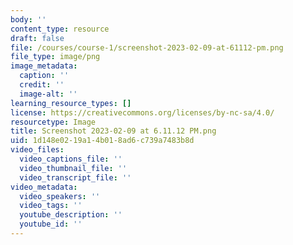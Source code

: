 ```yaml
---
body: ''
content_type: resource
draft: false
file: /courses/course-1/screenshot-2023-02-09-at-61112-pm.png
file_type: image/png
image_metadata:
  caption: ''
  credit: ''
  image-alt: ''
learning_resource_types: []
license: https://creativecommons.org/licenses/by-nc-sa/4.0/
resourcetype: Image
title: Screenshot 2023-02-09 at 6.11.12 PM.png
uid: 1d148e02-19a1-4b01-8ad6-c739a7483b8d
video_files:
  video_captions_file: ''
  video_thumbnail_file: ''
  video_transcript_file: ''
video_metadata:
  video_speakers: ''
  video_tags: ''
  youtube_description: ''
  youtube_id: ''
---
```

